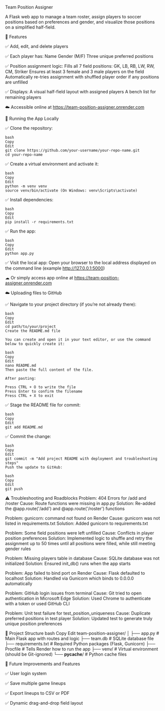 Team Position Assigner

  A Flask web app to manage a team roster, assign players to soccer positions based on preferences and gender, and visualize those positions on a simplified half-field.

🔧 Features

  ✅ Add, edit, and delete players
  
  ✅ Each player has:
    Name
    Gender (M/F)
    Three unique preferred positions
    
  ✅ Position assignment logic:
    Fills all 7 field positions: GK, LB, RB, LW, RW, CM, Striker
    Ensures at least 3 female and 3 male players on the field
    Automatically re-tries assignment with shuffled player order if any positions are unfilled
    
  ✅ Displays:
    A visual half-field layout with assigned players
    A bench list for remaining players

  ☁️ Accessible online at https://team-position-assigner.onrender.com

🧪 Running the App Locally

  ✅ Clone the repository:
  
    bash
    Copy
    Edit
    git clone https://github.com/your-username/your-repo-name.git
    cd your-repo-name
    
  ✅ Create a virtual environment and activate it:
  
    bash
    Copy
    Edit
    python -m venv venv
    source venv/bin/activate (On Windows: venv\Scripts\activate)
    
  ✅ Install dependencies:
  
    bash
    Copy
    Edit
    pip install -r requirements.txt
    
  ✅ Run the app:
  
    bash
    Copy
    Edit
    python app.py
    
  ✅ Visit the local app:
    Open your browser to the local address displayed on the command line (example http://127.0.0.1:5000)

  ☁ Or simply access app online at https://team-position-assigner.onrender.com

☁️ Uploading files to GitHub

  ✅ Navigate to your project directory (if you’re not already there):
  
    bash
    Copy
    Edit
    cd path/to/your/project
    Create the README.md file

    You can create and open it in your text editor, or use the command below to quickly create it:

    bash
    Copy
    Edit
    nano README.md
    Then paste the full content of the file.
    
    After pasting:

    Press CTRL + O to write the file
    Press Enter to confirm the filename
    Press CTRL + X to exit

✅ Stage the README file for commit:

    bash
    Copy
    Edit
    git add README.md

✅ Commit the change:

    bash
    Copy
    Edit
    git commit -m "Add project README with deployment and troubleshooting steps"
    Push the update to GitHub:

    bash
    Copy
    Edit
    git push

⚠️ Troubleshooting and Roadblocks
Problem: 404 Errors for /add and /roster
Cause: Route functions were missing in app.py
Solution: Re-added the @app.route('/add') and @app.route('/roster') functions

Problem: gunicorn: command not found on Render
Cause: gunicorn was not listed in requirements.txt
Solution: Added gunicorn to requirements.txt

Problem: Some field positions were left unfilled
Cause: Conflicts in player position preferences
Solution: Implemented logic to shuffle and retry the assignment up to 50 times until all positions were filled, while still meeting gender rules

Problem: Missing players table in database
Cause: SQLite database was not initialized
Solution: Ensured init_db() runs when the app starts

Problem: App failed to bind port on Render
Cause: Flask defaulted to localhost
Solution: Handled via Gunicorn which binds to 0.0.0.0 automatically

Problem: GitHub login issues from terminal
Cause: Git tried to open authentication in Microsoft Edge
Solution: Used Chrome to authenticate with a token or used GitHub CLI

Problem: Unit test failure for test_position_uniqueness
Cause: Duplicate preferred positions in test player
Solution: Updated test to generate truly unique position preferences

📁 Project Structure
bash
Copy
Edit
team-position-assigner/
│
├── app.py           # Main Flask app with routes and logic
├── team.db          # SQLite database file
├── requirements.txt # Required Python packages (Flask, Gunicorn)
├── Procfile         # Tells Render how to run the app
├── venv/            # Virtual environment (should be Git-ignored)
└── __pycache__/     # Python cache files

🔧 Future Improvements and Features

  ✅ User login system

  ✅ Save multiple game lineups

  ✅ Export lineups to CSV or PDF

  ✅ Dynamic drag-and-drop field layout


